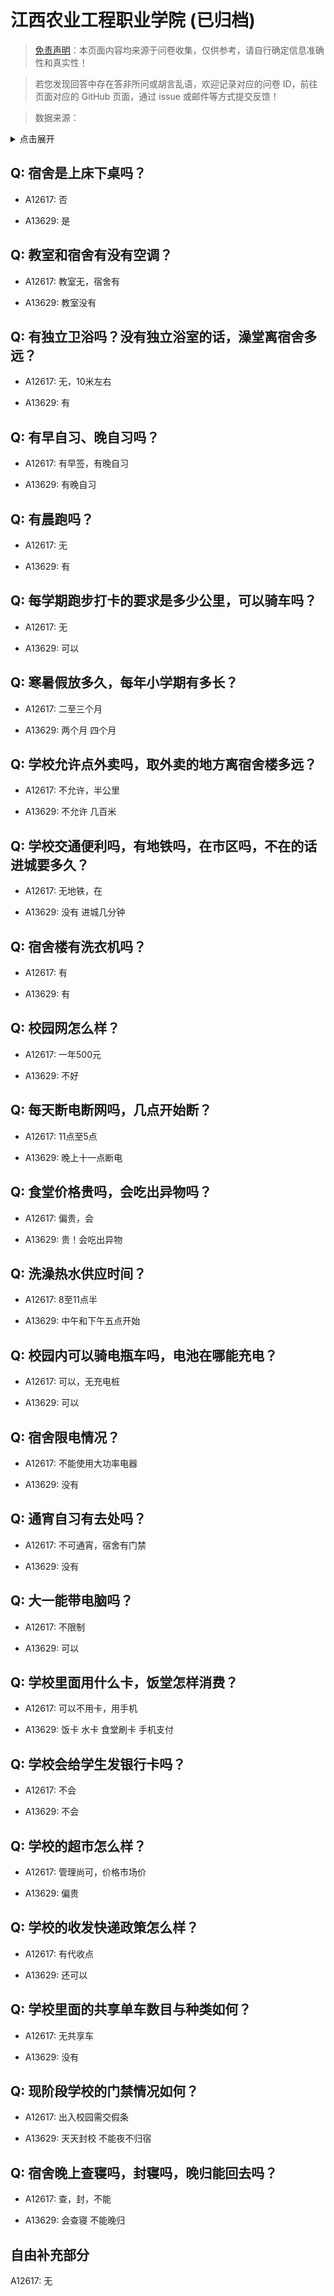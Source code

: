 # 江西农业工程职业学院 (已归档)

> [免责声明](https://colleges.chat/#_3)：本页面内容均来源于问卷收集，仅供参考，请自行确定信息准确性和真实性！

> 若您发现回答中存在答非所问或胡言乱语，欢迎记录对应的问卷 ID，前往页面对应的 GitHub 页面，通过 issue 或邮件等方式提交反馈！

> 数据来源：

<details><summary>点击展开</summary>
<ul>
<li>A12617: 匿名 (2022 年 06 月)</li>
<li>A13629: 2767503839@qq.com (2022 年 06 月)</li>
</ul>
</details>

## Q: 宿舍是上床下桌吗？

- A12617: 否

- A13629: 是

## Q: 教室和宿舍有没有空调？

- A12617: 教室无，宿舍有

- A13629: 教室没有

## Q: 有独立卫浴吗？没有独立浴室的话，澡堂离宿舍多远？

- A12617: 无，10米左右

- A13629: 有

## Q: 有早自习、晚自习吗？

- A12617: 有早签，有晚自习

- A13629: 有晚自习

## Q: 有晨跑吗？

- A12617: 无

- A13629: 有

## Q: 每学期跑步打卡的要求是多少公里，可以骑车吗？

- A12617: 无

- A13629: 可以

## Q: 寒暑假放多久，每年小学期有多长？

- A12617: 二至三个月

- A13629: 两个月    四个月

## Q: 学校允许点外卖吗，取外卖的地方离宿舍楼多远？

- A12617: 不允许，半公里

- A13629: 不允许 几百米

## Q: 学校交通便利吗，有地铁吗，在市区吗，不在的话进城要多久？

- A12617: 无地铁，在

- A13629: 没有 进城几分钟

## Q: 宿舍楼有洗衣机吗？

- A12617: 有

- A13629: 有

## Q: 校园网怎么样？

- A12617: 一年500元

- A13629: 不好

## Q: 每天断电断网吗，几点开始断？

- A12617: 11点至5点

- A13629: 晚上十一点断电

## Q: 食堂价格贵吗，会吃出异物吗？

- A12617: 偏贵，会

- A13629: 贵！会吃出异物

## Q: 洗澡热水供应时间？

- A12617: 8至11点半

- A13629: 中午和下午五点开始

## Q: 校园内可以骑电瓶车吗，电池在哪能充电？

- A12617: 可以，无充电桩

- A13629: 可以

## Q: 宿舍限电情况？

- A12617: 不能使用大功率电器

- A13629: 没有

## Q: 通宵自习有去处吗？

- A12617: 不可通宵，宿舍有门禁

- A13629: 没有

## Q: 大一能带电脑吗？

- A12617: 不限制

- A13629: 可以

## Q: 学校里面用什么卡，饭堂怎样消费？

- A12617: 可以不用卡，用手机

- A13629: 饭卡 水卡  食堂刷卡 手机支付

## Q: 学校会给学生发银行卡吗？

- A12617: 不会

- A13629: 不会

## Q: 学校的超市怎么样？

- A12617: 管理尚可，价格市场价

- A13629: 偏贵

## Q: 学校的收发快递政策怎么样？

- A12617: 有代收点

- A13629: 还可以

## Q: 学校里面的共享单车数目与种类如何？

- A12617: 无共享车

- A13629: 没有

## Q: 现阶段学校的门禁情况如何？

- A12617: 出入校园需交假条

- A13629: 天天封校  不能夜不归宿

## Q: 宿舍晚上查寝吗，封寝吗，晚归能回去吗？

- A12617: 查，封，不能

- A13629: 会查寝 不能晚归

## 自由补充部分

A12617: 无